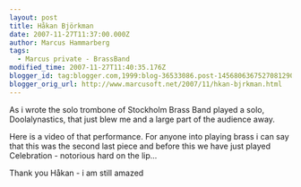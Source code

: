 ```yaml
---
layout: post
title: Håkan Björkman
date: 2007-11-27T11:37:00.000Z
author: Marcus Hammarberg
tags:
  - Marcus private - BrassBand
modified_time: 2007-11-27T11:40:35.176Z
blogger_id: tag:blogger.com,1999:blog-36533086.post-1456806367527081290
blogger_orig_url: http://www.marcusoft.net/2007/11/hkan-bjrkman.html
---
```


As i wrote the solo trombone of Stockholm Brass Band played a solo,
Doolalynastics, that just blew me and a large part of the audience
away.

Here is a video of that performance. For anyone into playing brass i can
say that this was the second last piece and before this we have just
played Celebration - notorious hard on the lip...
<div align="left">

Thank you Håkan - i am still amazed

</div>
